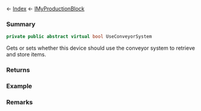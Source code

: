 ← [Index](Api-Index) ← [IMyProductionBlock](Sandbox.ModAPI.Ingame.IMyProductionBlock)

### Summary

```csharp
private public abstract virtual bool UseConveyorSystem
```

Gets or sets whether this device should use the conveyor system to retrieve and store items.

### Returns

### Example

### Remarks

